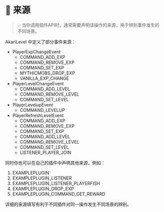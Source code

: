 # 📨 来源

> 💡 当你调用插件API时，通常需要声明该操作的来源，用于辨别事件发生的不同场景。

AkariLevel 中定义了部分事件来源：

- PlayerExpChangeEvent
    - COMMAND_ADD_EXP
    - COMMAND_REMOVE_EXP
    - COMMAND_SET_EXP
    - MYTHICMOBS_DROP_EXP
    - VANILLA_EXP_CHANGE
- PlayerLevelChangeEvent
    - COMMAND_ADD_LEVEL
    - COMMAND_REMOVE_LEVEL
    - COMMAND_SET_LEVEL
- PlayerLevelupEvent
    - COMMAND_LEVELUP
- PlayerRefreshLevelEvent
    - COMMAND_ADD_EXP
    - COMMAND_REMOVE_EXP
    - COMMAND_SET_EXP
    - COMMAND_ADD_LEVEL
    - COMMAND_REMOVE_LEVEL
    - COMMAND_SET_LEVEL
    - LISTENER_PLAYER_JOIN

同时你也可以在自己的插件中声明其他来源，例如：

1. EXAMPLEPLUGIN
2. EXAMPLEPLUGIN_LISTENER
3. EXAMPLEPLUGIN_LISTENER_PLAYERFISH
4. EXAMPLEPLUGIN_DROP_EXP
5. EXAMPLEPLUGIN_COMMAND_GET_REWARD

详细的来源填写有利于不同插件对同一操作发生不同场景的辨别。
